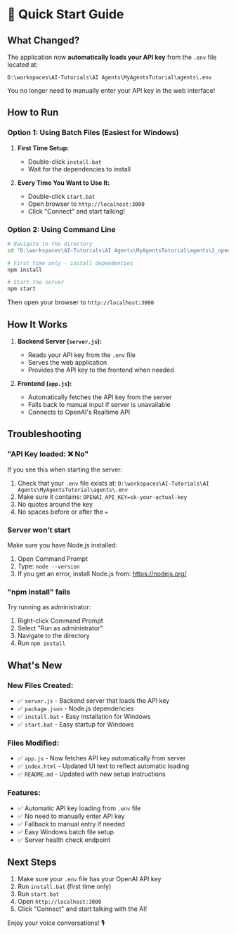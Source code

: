 # 🚀 Quick Start Guide

## What Changed?

The application now **automatically loads your API key** from the `.env` file located at:
```
D:\workspaces\AI-Tutorials\AI Agents\MyAgentsTutorial\agents\.env
```

You no longer need to manually enter your API key in the web interface!

## How to Run

### Option 1: Using Batch Files (Easiest for Windows)

1. **First Time Setup:**
   - Double-click `install.bat`
   - Wait for the dependencies to install
   
2. **Every Time You Want to Use It:**
   - Double-click `start.bat`
   - Open browser to `http://localhost:3000`
   - Click "Connect" and start talking!

### Option 2: Using Command Line

```bash
# Navigate to the directory
cd "D:\workspaces\AI-Tutorials\AI Agents\MyAgentsTutorial\agents\2_openai\Interview RolePlay Website"

# First time only - install dependencies
npm install

# Start the server
npm start
```

Then open your browser to `http://localhost:3000`

## How It Works

1. **Backend Server (`server.js`):**
   - Reads your API key from the `.env` file
   - Serves the web application
   - Provides the API key to the frontend when needed

2. **Frontend (`app.js`):**
   - Automatically fetches the API key from the server
   - Falls back to manual input if server is unavailable
   - Connects to OpenAI's Realtime API

## Troubleshooting

### "API Key loaded: ❌ No"

If you see this when starting the server:
1. Check that your `.env` file exists at: `D:\workspaces\AI-Tutorials\AI Agents\MyAgentsTutorial\agents\.env`
2. Make sure it contains: `OPENAI_API_KEY=sk-your-actual-key`
3. No quotes around the key
4. No spaces before or after the `=`

### Server won't start

Make sure you have Node.js installed:
1. Open Command Prompt
2. Type: `node --version`
3. If you get an error, install Node.js from: https://nodejs.org/

### "npm install" fails

Try running as administrator:
1. Right-click Command Prompt
2. Select "Run as administrator"
3. Navigate to the directory
4. Run `npm install`

## What's New

### New Files Created:
- ✅ `server.js` - Backend server that loads the API key
- ✅ `package.json` - Node.js dependencies
- ✅ `install.bat` - Easy installation for Windows
- ✅ `start.bat` - Easy startup for Windows

### Files Modified:
- ✅ `app.js` - Now fetches API key automatically from server
- ✅ `index.html` - Updated UI text to reflect automatic loading
- ✅ `README.md` - Updated with new setup instructions

### Features:
- ✅ Automatic API key loading from `.env` file
- ✅ No need to manually enter API key
- ✅ Fallback to manual entry if needed
- ✅ Easy Windows batch file setup
- ✅ Server health check endpoint

## Next Steps

1. Make sure your `.env` file has your OpenAI API key
2. Run `install.bat` (first time only)
3. Run `start.bat`
4. Open `http://localhost:3000`
5. Click "Connect" and start talking with the AI!

Enjoy your voice conversations! 🎙️

